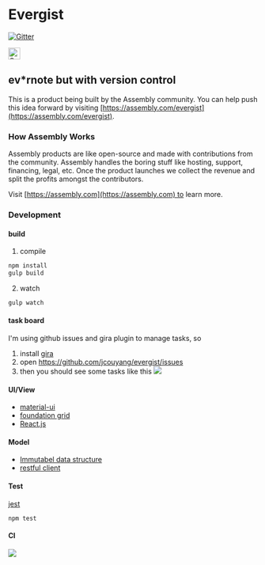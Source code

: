 # Evergist

[![Gitter](https://badges.gitter.im/Join%20Chat.svg)](https://gitter.im/jcouyang/evergist?utm_source=badge&utm_medium=badge&utm_campaign=pr-badge&utm_content=badge)

<a href="https://assembly.com/evergist/bounties"><img src="https://asm-badger.herokuapp.com/evergist/badges/tasks.svg" height="24px" alt="Open Tasks" /></a>

## ev*rnote but with version control

This is a product being built by the Assembly community. You can help push this idea forward by visiting [https://assembly.com/evergist](https://assembly.com/evergist).

### How Assembly Works

Assembly products are like open-source and made with contributions from the community. Assembly handles the boring stuff like hosting, support, financing, legal, etc. Once the product launches we collect the revenue and split the profits amongst the contributors.

Visit [https://assembly.com](https://assembly.com) to learn more.

### Development

#### build
1. compile
```sh
npm install
gulp build
```
2. watch
```sh
gulp watch
```
#### task board
I'm using github issues and gira plugin to manage tasks, so

1. install [gira](https://github.com/jcouyang/gira)
2. open https://github.com/jcouyang/evergist/issues
3. then you should see some tasks like this ![](https://www.evernote.com/shard/s23/sh/1dff5525-3a5d-4ea7-bee9-9f8e7572e679/4753f0a9b7f75fbf4ea2c6e574623c69/deep/0/Issues---jcouyang-evergist.png)

#### UI/View
- [material-ui](http://material-ui.com)
- [foundation grid](http://foundation.zurb.com/docs/components/grid.html)
- [React.js](http://facebook.github.io)

#### Model
- [Immutabel data structure](http://facebook.github.io)
- [restful client](https://github.com/cujojs/rest)

#### Test
[jest](http://facebook.github.io/jest/)

```
npm test
```

#### CI
[![](https://travis-ci.org/asm-products/evergist.svg)](https://travis-ci.org/asm-products/evergist)
